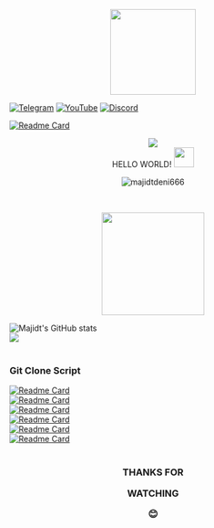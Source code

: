 <p align=center> <img src=https://github.com/majidtdeni666/majidtdeni666/blob/main/script/tenor.gif width="150" height="150" /> <br>

[![Telegram](https://img.shields.io/badge/-@majidtdeni-06adff?style=flat&logo=Telegram&logoColor=white&link=https://t.me/majidtdeni)](https://t.me/majidtdeni)
[![YouTube](https://img.shields.io/youtube/channel/views/UCuB1DJ0d1u9mkZIivlJIgCA?style=social&link=https://m.youtube.com/channel/UCuB1DJ0d1u9mkZIivlJIgCA)](https://m.youtube.com/channel/UCuB1DJ0d1u9mkZIivlJIgCA)
[![Discord](https://img.shields.io/discord/974604701725249547?label=Discord&logo=Discord&link=https://discord.gg/A3nMGawGBf)](https://discord.gg/A3nMGawGBf)

[![Readme Card](https://github-readme-stats.vercel.app/api/pin/?username=majidtdeni666&repo=majidtdeni666&theme=vision-friendly-dark)](https://github.com/majidtdeni666/majidtdeni666) <br>
<p align=center> <img src="https://profile-counter.glitch.me/majidtdeni666/count.svg" /> <br>
  HELLO WORLD! <img src="https://github.com/majidtdeni666/majidtdeni666/blob/main/script/wave.gif" width="35px"> <br>
<p align=center> <img src=https://komarev.com/ghpvc/?username=majidtdeni666 alt=majidtdeni666 /> </p> <br>

<p align=center src"[![Typing SVG](http://readme-typing-svg.herokuapp.com?font=Fira+Code&pause=1000&color=15E129&center=true&vCenter=true&width=435&lines=JANGAN+LUPA+BAHAGIA;Don't+judge+a+book+by+it's+cover)](https://git.io/typing-svg)"
<br>
<p align=center> <img src=https://github.com/majidtdeni666/majidtdeni666/blob/main/script/Developer.gif width="180px" <br>

![Majidt's GitHub stats](https://github-readme-stats.vercel.app/api?username=majidtdeni666&show_icons=true&include_all_commits=true&theme=radical&cache_seconds=3200) <br>
<img align="center" src="https://github-readme-stats.anuraghazra1.vercel.app/api/top-langs/?username=majidtdeni666&layout=compact&theme=dark" /> <br>
<br>
### <p align=left> Git Clone Script <br>
[![Readme Card](https://github-readme-stats.vercel.app/api/pin/?username=majidtdeni666&repo=RANSOMWARE&theme=chartreuse-dark)](https://github.com/majidtdeni666/RANSOMWARE) <br>
[![Readme Card](https://github-readme-stats.vercel.app/api/pin/?username=majidtdeni666&repo=getinfo&theme=chartreuse-dark)](https://github.com/majidtdeni666/getinfo) <br>
[![Readme Card](https://github-readme-stats.vercel.app/api/pin/?username=majidtdeni666&repo=DDos&theme=chartreuse-dark)](https://github.com/majidtdeni666/DDos) <br>
[![Readme Card](https://github-readme-stats.vercel.app/api/pin/?username=majidtdeni666&repo=Welcome-Voice&theme=chartreuse-dark)](https://github.com/majidtdeni666/Welcome-Voice) <br>
[![Readme Card](https://github-readme-stats.vercel.app/api/pin/?username=majidtdeni666&repo=sh-compiler&theme=chartreuse-dark)](https://github.com/majidtdeni666/sh-compiler) <br>
[![Readme Card](https://github-readme-stats.vercel.app/api/pin/?username=majidtdeni666&repo=Python-Drawing&theme=chartreuse-dark)](https://github.com/majidtdeni666/Python-Drawing) <br>
<br>
  
### <p align=center> THANKS FOR <p align=center> WATCHING <p align=center> 😊
